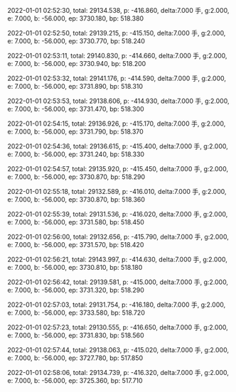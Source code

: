 2022-01-01 02:52:30, total: 29134.538, p: -416.860, delta:7.000 手, g:2.000, e: 7.000, b: -56.000, ep: 3730.180, bp: 518.380

2022-01-01 02:52:50, total: 29139.215, p: -415.150, delta:7.000 手, g:2.000, e: 7.000, b: -56.000, ep: 3730.770, bp: 518.240

2022-01-01 02:53:11, total: 29140.830, p: -414.660, delta:7.000 手, g:2.000, e: 7.000, b: -56.000, ep: 3730.940, bp: 518.200

2022-01-01 02:53:32, total: 29141.176, p: -414.590, delta:7.000 手, g:2.000, e: 7.000, b: -56.000, ep: 3731.890, bp: 518.310

2022-01-01 02:53:53, total: 29138.606, p: -414.930, delta:7.000 手, g:2.000, e: 7.000, b: -56.000, ep: 3731.470, bp: 518.300

2022-01-01 02:54:15, total: 29136.926, p: -415.170, delta:7.000 手, g:2.000, e: 7.000, b: -56.000, ep: 3731.790, bp: 518.370

2022-01-01 02:54:36, total: 29136.615, p: -415.400, delta:7.000 手, g:2.000, e: 7.000, b: -56.000, ep: 3731.240, bp: 518.330

2022-01-01 02:54:57, total: 29135.920, p: -415.450, delta:7.000 手, g:2.000, e: 7.000, b: -56.000, ep: 3730.870, bp: 518.290

2022-01-01 02:55:18, total: 29132.589, p: -416.010, delta:7.000 手, g:2.000, e: 7.000, b: -56.000, ep: 3730.870, bp: 518.360

2022-01-01 02:55:39, total: 29131.536, p: -416.020, delta:7.000 手, g:2.000, e: 7.000, b: -56.000, ep: 3731.580, bp: 518.450

2022-01-01 02:56:00, total: 29132.656, p: -415.790, delta:7.000 手, g:2.000, e: 7.000, b: -56.000, ep: 3731.570, bp: 518.420

2022-01-01 02:56:21, total: 29143.997, p: -414.630, delta:7.000 手, g:2.000, e: 7.000, b: -56.000, ep: 3730.810, bp: 518.180

2022-01-01 02:56:42, total: 29139.581, p: -415.000, delta:7.000 手, g:2.000, e: 7.000, b: -56.000, ep: 3731.320, bp: 518.290

2022-01-01 02:57:03, total: 29131.754, p: -416.180, delta:7.000 手, g:2.000, e: 7.000, b: -56.000, ep: 3733.580, bp: 518.720

2022-01-01 02:57:23, total: 29130.555, p: -416.650, delta:7.000 手, g:2.000, e: 7.000, b: -56.000, ep: 3731.830, bp: 518.560

2022-01-01 02:57:44, total: 29138.063, p: -415.020, delta:7.000 手, g:2.000, e: 7.000, b: -56.000, ep: 3727.780, bp: 517.850

2022-01-01 02:58:06, total: 29134.739, p: -416.320, delta:7.000 手, g:2.000, e: 7.000, b: -56.000, ep: 3725.360, bp: 517.710